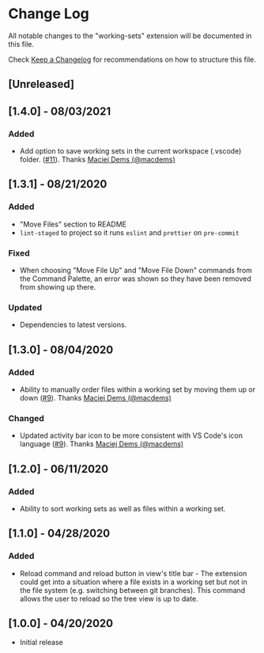 # Change Log

All notable changes to the "working-sets" extension will be documented in this file.

Check [Keep a Changelog](http://keepachangelog.com/) for recommendations on how to structure this file.

## [Unreleased]

## [1.4.0] - 08/03/2021

### Added

- Add option to save working sets in the current workspace (.vscode) folder. ([#11](https://github.com/bernardop/vscode-working-sets/pull/11)). Thanks [Maciej Dems (@macdems)](https://github.com/macdems)

## [1.3.1] - 08/21/2020

### Added

- "Move Files" section to README
- `lint-staged` to project so it runs `eslint` and `prettier` on `pre-commit`

### Fixed

- When choosing "Move File Up" and "Move File Down" commands from the Command Palette, an error was shown so they have been removed from showing up there.

### Updated

- Dependencies to latest versions.

## [1.3.0] - 08/04/2020

### Added

- Ability to manually order files within a working set by moving them up or down ([#9](https://github.com/bernardop/vscode-working-sets/pull/9)). Thanks [Maciej Dems (@macdems)](https://github.com/macdems)

### Changed

- Updated activity bar icon to be more consistent with VS Code's icon language ([#9](https://github.com/bernardop/vscode-working-sets/pull/9)). Thanks [Maciej Dems (@macdems)](https://github.com/macdems)

## [1.2.0] - 06/11/2020

### Added

- Ability to sort working sets as well as files within a working set.

## [1.1.0] - 04/28/2020

### Added

- Reload command and reload button in view's title bar - The extension could get into a situation where a file exists in a working set but not in the file system (e.g. switching between git branches). This command allows the user to reload so the tree view is up to date.

## [1.0.0] - 04/20/2020

- Initial release
